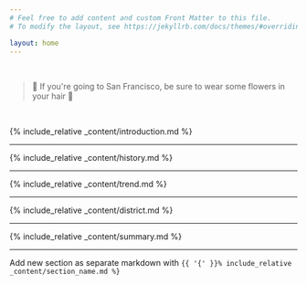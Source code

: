```yaml
---
# Feel free to add content and custom Front Matter to this file.
# To modify the layout, see https://jekyllrb.com/docs/themes/#overriding-theme-defaults

layout: home
---
```


<br/>

> 🎵 If you're going to San Francisco, be sure to wear some flowers in your hair 🎵

<br/>

{% include_relative _content/introduction.md %}

---

{% include_relative _content/history.md %}

---

{% include_relative _content/trend.md %}

---

{% include_relative _content/district.md %}

---

{% include_relative _content/summary.md %}

---
Add new section as separate markdown with `{{ '{' }}% include_relative _content/section_name.md %}`